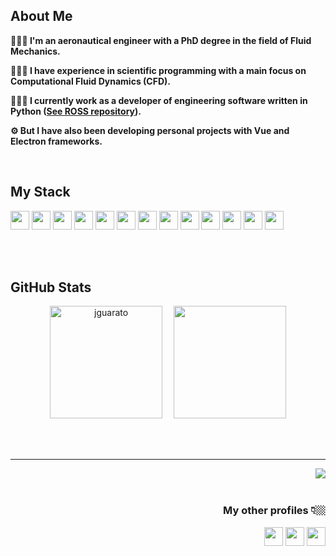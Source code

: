 <!--<p align="left">
  <img height=310 src="https://user-images.githubusercontent.com/82293939/169710356-b7342616-3533-4db3-a9bf-1d39218f17b9.png"/>
</p>-->

<h2>About Me</h2>
<b>
  <p align="left"> 👩🏻‍🎓 I'm an aeronautical engineer with a PhD degree in the field of Fluid Mechanics.</p>
  <p align="left"> 👩🏻‍💻 I have experience in scientific programming with a main focus on Computational Fluid Dynamics (CFD).</p>
  <p align="left"> 👩🏻‍💼 I currently work as a developer of engineering software written in Python (<a href="https://github.com/petrobras/ross" target="blank">See ROSS repository</a>).</p>
  <p align="left"> ⚙️ But I have also been developing personal projects with Vue and Electron frameworks.</p>
<!--   <p align="left"> 💙 I'm passionate about programming, so I'm willing to continually learn new languages and explore different fields.</p> -->
</b>
<br>

<h2>My Stack</h2>
<p align="left">
  <code><img height=30 src="https://cdn.jsdelivr.net/gh/devicons/devicon/icons/javascript/javascript-original.svg"/></code>
  <code><img height=30 src="https://cdn.jsdelivr.net/gh/devicons/devicon/icons/python/python-original.svg"/></code>
  <code><img height=30 src="https://cdn.jsdelivr.net/gh/devicons/devicon/icons/c/c-original.svg"/></code>
  <code><img height=30 src="https://raw.githubusercontent.com/fortran-lang/fortran-lang.org/be10cecc096dac6a57b13fae65b4a6ffa6cc32dd/assets/img/fortran-logo.svg"/></code>
  <code><img height=30 src="https://cdn.jsdelivr.net/gh/devicons/devicon/icons/matlab/matlab-original.svg"/></code>
  <code><img height=30 src="https://cdn.jsdelivr.net/gh/devicons/devicon/icons/git/git-original.svg"/></code>
  <code><img height=30 src="https://cdn.jsdelivr.net/gh/devicons/devicon/icons/html5/html5-original.svg"/></code>
  <code><img height=30 src="https://cdn.jsdelivr.net/gh/devicons/devicon/icons/css3/css3-original.svg"/></code>
  <code><img height=30 src="https://cdn.jsdelivr.net/gh/devicons/devicon/icons/nodejs/nodejs-original.svg"/></code>
  <code><img height=30 src="https://cdn.jsdelivr.net/gh/devicons/devicon/icons/vuejs/vuejs-original.svg"/></code>
  <code><img height=30 src="https://cdn.jsdelivr.net/gh/devicons/devicon/icons/electron/electron-original.svg"/></code>
  <code><img height=30 src="https://cdn.jsdelivr.net/gh/devicons/devicon/icons/react/react-original.svg"/></code>
  <code><img height=30 src="https://cdn.jsdelivr.net/gh/devicons/devicon/icons/bootstrap/bootstrap-original.svg"/></code>
  
</p>

<br>
<br>

<h2> GitHub Stats </h2>
<p align="center">
  <img height="180em" src="https://github-readme-stats.vercel.app/api?username=jguarato&title_color=4b959f&icon_color=85D3DD&bg_color=f6f8fa&show_icons=true&hide_border=true" alt="jguarato"/>
  <img width="10em"/>
  <img height="180em"src="https://github-readme-stats.vercel.app/api/top-langs/?username=jguarato&layout=compact&title_color=4b959f&bg_color=f6f8fa&hide_border=true"/>
</p>

<br>
<br>

<hr>
<img align="right" src="https://komarev.com/ghpvc/?username=jguarato&color=4b959f">

<br>
<br>

<div align="right">
  <h3> My other profiles 👇🏼</h3>
  <a href="https://www.linkedin.com/in/jguarato/" target="blank"><img src="https://cdn.jsdelivr.net/npm/simple-icons@3.0.1/icons/linkedin.svg" height="30" width="30"/></a>
  <a href="http://lattes.cnpq.br/3055484523741519" target="blank"><img src="http://www.cchla.ufpb.br/proling/wp-content/uploads/2021/11/icone-lattes-1.png" height="30" width="30"/></a>
  <a href="https://codepen.io/jguarato" target="blank"><img src="https://cdn.jsdelivr.net/npm/simple-icons@3.0.1/icons/codepen.svg" height="30" width="30"/></a>
<!--   <a href="https://www.freecodecamp.org/jguarato" target="blank"><img src="https://cdn.jsdelivr.net/npm/simple-icons@3.0.1/icons/freecodecamp.svg" height="30" width="30"/></a> -->
<!--   <a href="https://leetcode.com/jguarato/" target="blank"><img src="https://cdn.jsdelivr.net/npm/simple-icons@3.0.1/icons/leetcode.svg" height="30" width="30"/></a> -->
</div>




